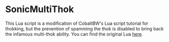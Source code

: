 # SonicMultiThok
This Lua script is a modification of CobaltBW's Lua script tutorial for thokking, but the prevention of spamming the thok is disabled to bring back the infamous multi-thok ability.
You can find the original Lua [here](https://mb.srb2.org/threads/lua-thok-scripting-example.30555/).
